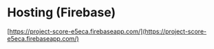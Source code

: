# Hosting (Firebase)

[https://project-score-e5eca.firebaseapp.com/](https://project-score-e5eca.firebaseapp.com/)
